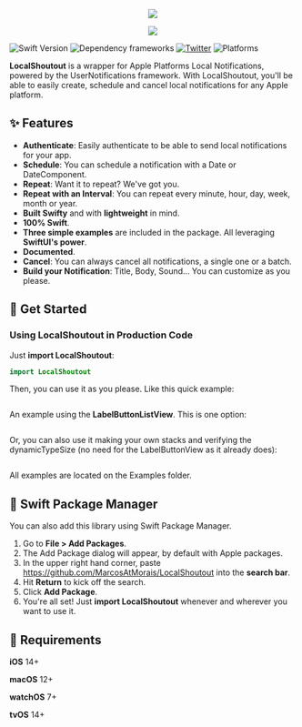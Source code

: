 <p align="center">
  <img src="https://www.marcostmorais.com/labelbutton/cover2.png">
</p>
<p align="center">
    <img src="https://www.marcostmorais.com/labelbutton/cover.png">
</p>

![Swift Version](https://img.shields.io/badge/Swift-5.5-F16D39.svg?style=flat) ![Dependency frameworks](https://img.shields.io/badge/Supports-_Swift_Package_Manager-F16D39.svg?style=flat) [![Twitter](https://img.shields.io/badge/twitter-@marcostmorais-blue.svg?style=flat)](https://twitter.com/marcostmorais) ![Platforms](https://img.shields.io/badge/platforms-iOS%20%7C%20macOS%20%7C%20watchOS%20%7C%20tvOS%20%7C%20iPadOS-blue)

**LocalShoutout** is a wrapper for Apple Platforms Local Notifications, powered by the UserNotifications framework. With LocalShoutout, you'll be able to easily create, schedule and cancel local notifications for any Apple platform.

## ✨ Features

- **Authenticate**: Easily authenticate to be able to send local notifications for your app.
- **Schedule**: You can schedule a notification with a Date or DateComponent.
- **Repeat**: Want it to repeat? We've got you.
- **Repeat with an Interval**: You can repeat every minute, hour, day, week, month or year.
- **Built Swifty** and with **lightweight** in mind.
- **100% Swift**.
- **Three simple examples** are included in the package. All leveraging **SwiftUI's power**.
- **Documented**.
- **Cancel**: You can always cancel all notifications, a single one or a batch.
- **Build your Notification**: Title, Body, Sound... You can customize as you please.

## 🚀 Get Started

### Using LocalShoutout in Production Code
Just **import LocalShoutout**:

```swift
import LocalShoutout
```

Then, you can use it as you please. Like this quick example:

```swift

```

An example using the **LabelButtonListView**. This is one option:
```swift

```

Or, you can also use it making your own stacks and verifying the dynamicTypeSize (no need for the LabelButtonView as it already does):


```swift

```

All examples are located on the Examples folder.

## 🔨 Swift Package Manager

You can also add this library using Swift Package Manager.

1. Go to **File > Add Packages**.
2. The Add Package dialog will appear, by default with Apple packages.
3. In the upper right hand corner, paste https://github.com/MarcosAtMorais/LocalShoutout into the **search bar**.
4. Hit **Return** to kick off the search.
5. Click **Add Package**.
6. You're all set! Just **import LocalShoutout** whenever and wherever you want to use it.

## 🌟 Requirements

**iOS** 14+

**macOS** 12+

**watchOS** 7+

**tvOS** 14+
